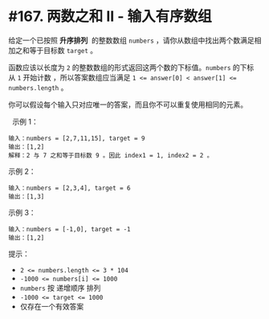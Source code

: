 # #167. 两数之和 II - 输入有序数组

给定一个已按照 **升序排列**  的整数数组 `numbers` ，请你从数组中找出两个数满足相加之和等于目标数 `target` 。

函数应该以长度为 `2` 的整数数组的形式返回这两个数的下标值。`numbers` 的下标 从 `1` 开始计数 ，所以答案数组应当满足 `1 <= answer[0] < answer[1] <= numbers.length` 。

你可以假设每个输入只对应唯一的答案，而且你不可以重复使用相同的元素。

 
示例 1：
```
输入：numbers = [2,7,11,15], target = 9
输出：[1,2]
解释：2 与 7 之和等于目标数 9 。因此 index1 = 1, index2 = 2 。
```

示例 2：
```
输入：numbers = [2,3,4], target = 6
输出：[1,3]
```

示例 3：
```
输入：numbers = [-1,0], target = -1
输出：[1,2]
```

提示：

* `2 <= numbers.length <= 3 * 104`
* `-1000 <= numbers[i] <= 1000`
* `numbers` 按 递增顺序 排列
* `-1000 <= target <= 1000`
* 仅存在一个有效答案
